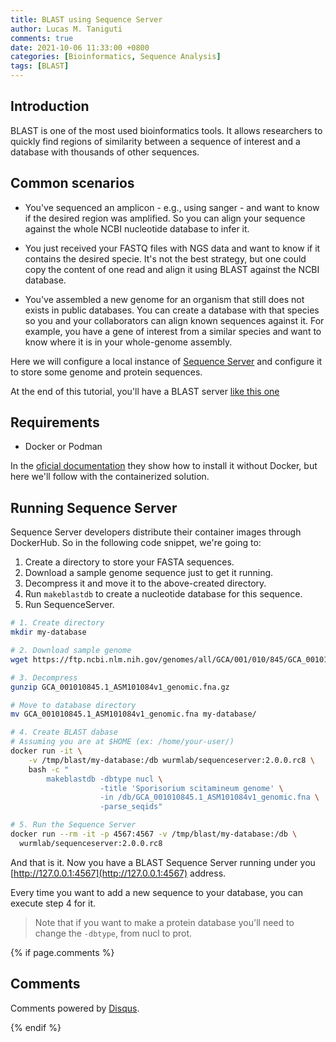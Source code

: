```yaml
---
title: BLAST using Sequence Server
author: Lucas M. Taniguti
comments: true
date: 2021-10-06 11:33:00 +0800
categories: [Bioinformatics, Sequence Analysis]
tags: [BLAST]
---
```


## Introduction

BLAST is one of the most used bioinformatics tools. It allows researchers to quickly find regions of similarity between a sequence of interest and a database with thousands of other sequences.


<h2 data-toc-skip>Common scenarios</h2>

- You've sequenced an amplicon - e.g., using sanger - and want to know if the desired region was amplified. So you can align your sequence against the whole NCBI nucleotide database to infer it.

- You just received your FASTQ files with NGS data and want to know if it contains the desired specie. It's not the best strategy, but one could copy the content of one read and align it using BLAST against the NCBI database.

- You've assembled a new genome for an organism that still does not exists in public databases. You can create a database with that species so you and your collaborators can align known sequences against it. For example, you have a gene of interest from a similar species and want to know where it is in your whole-genome assembly.


Here we will configure a local instance of [Sequence Server](https://sequenceserver.com/) and configure it to store some genome and protein sequences.

At the end of this tutorial, you'll have a BLAST server [like this one](https://antgenomes.sequenceserver.com/)


## Requirements

- Docker or Podman

In the [oficial documentation](https://sequenceserver.com/) they show how to install it without Docker, but here we'll follow with the containerized solution.


## Running Sequence Server

Sequence Server developers distribute their container images through DockerHub. So in the following code snippet, we're going to:

1. Create a directory to store your FASTA sequences.
2. Download a sample genome sequence just to get it running.
3. Decompress it and move it to the above-created directory.
4. Run `makeblastdb` to create a nucleotide database for this sequence.
5. Run SequenceServer.


```bash
# 1. Create directory
mkdir my-database

# 2. Download sample genome
wget https://ftp.ncbi.nlm.nih.gov/genomes/all/GCA/001/010/845/GCA_001010845.1_ASM101084v1/GCA_001010845.1_ASM101084v1_genomic.fna.gz

# 3. Decompress
gunzip GCA_001010845.1_ASM101084v1_genomic.fna.gz

# Move to database directory
mv GCA_001010845.1_ASM101084v1_genomic.fna my-database/

# 4. Create BLAST dabase
# Assuming you are at $HOME (ex: /home/your-user/)
docker run -it \
    -v /tmp/blast/my-database:/db wurmlab/sequenceserver:2.0.0.rc8 \
    bash -c "
        makeblastdb -dbtype nucl \
                    -title 'Sporisorium scitamineum genome' \
                    -in /db/GCA_001010845.1_ASM101084v1_genomic.fna \
                    -parse_seqids"

# 5. Run the Sequence Server
docker run --rm -it -p 4567:4567 -v /tmp/blast/my-database:/db \
  wurmlab/sequenceserver:2.0.0.rc8
```

And that is it. Now you have a BLAST Sequence Server running under you [http://127.0.0.1:4567](http://127.0.0.1:4567) address.

Every time you want to add a new sequence to your database, you can execute step 4 for it.

> Note that if you want to make a protein database you'll need to change the `-dbtype`, from nucl to prot.


{% if page.comments %}

## Comments

<div id="disqus_thread" class="pt-2 pb-2">
  <p class="text-center text-muted small">
    Comments powered by <a href="https://disqus.com/">Disqus</a>.
  </p>
</div>

<script type="text/javascript">
  var disqus_config = function () {
    this.page.url = '{{ page.url | absolute_url }}';
    this.page.identifier = '{{ page.url }}';
  };

  /* Lazy loading */

  var disqus_observer = new IntersectionObserver(function (entries) {
    if(entries[0].isIntersecting) {
        (function () {
            var d = document, s = d.createElement('script');
            s.src = 'https://{{ site.disqus.shortname }}.disqus.com/embed.js';
            s.setAttribute('data-timestamp', +new Date());
            (d.head || d.body).appendChild(s);
        })();

        disqus_observer.disconnect();
    }
  }, { threshold: [0] });

  disqus_observer.observe(document.querySelector('#disqus_thread'));

  /* Auto switch theme */

  function reloadDisqus() {
    /* Disqus hasn't been loaded */
    if (typeof DISQUS === "undefined") {
      return;
    }

    if (document.readyState == 'complete') {
      DISQUS.reset({ reload: true, config: disqus_config });
    }
  }

  const modeToggle = document.querySelector(".mode-toggle");

  if (modeToggle !== null) {
    modeToggle.addEventListener('click', reloadDisqus);
    window.matchMedia('(prefers-color-scheme: dark)').addEventListener('change', reloadDisqus);
  }

</script>

{% endif %}
